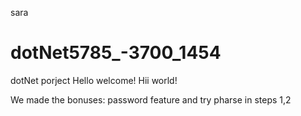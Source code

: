 sara 
# dotNet5785_-3700_1454
dotNet porject 
Hello welcome!
Hii world! 

We made the bonuses: password feature and try pharse in steps 1,2